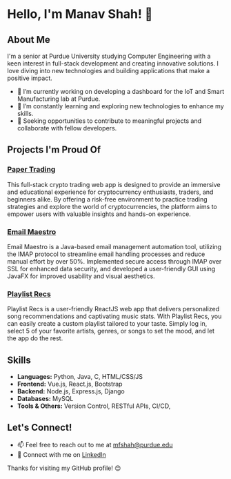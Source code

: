 # Hello, I'm Manav Shah! 👋

## About Me
I'm a senior at Purdue University studying Computer Engineering with a keen interest in full-stack development and creating innovative solutions. I love diving into new technologies and building applications that make a positive impact.

- 🔭 I’m currently working on developing a dashboard for the IoT and Smart Manufacturing lab at Purdue.
- 🌱 I’m constantly learning and exploring new technologies to enhance my skills.
- 💼 Seeking opportunities to contribute to meaningful projects and collaborate with fellow developers.

## Projects I'm Proud Of

### [Paper Trading](https://github.com/manavshah-boop/PaperTrading)
This full-stack crypto trading web app is designed to provide an immersive and educational experience for cryptocurrency enthusiasts, traders, and beginners alike. By offering a risk-free environment to practice trading strategies and explore the world of cryptocurrencies, the platform aims to empower users with valuable insights and hands-on experience.

### [Email Maestro](https://github.com/manavshah-boop/EmailMaestro)
Email Maestro is a Java-based email management automation tool, utilizing the IMAP protocol to streamline email handling processes and reduce manual effort by over 50%.  Implemented secure access through IMAP over SSL for enhanced data security, and developed a user-friendly GUI using JavaFX for improved usability and visual aesthetics.

### [Playlist Recs](link-to-repo)
Playlist Recs is a user-friendly ReactJS web app that delivers personalized song recommendations and captivating music stats. With Playlist Recs, you can easily create a custom playlist tailored to your taste. Simply log in, select 5 of your favorite artists, genres, or songs to set the mood, and let the app do the rest.

## Skills
- **Languages:** Python, Java, C, HTML/CSS/JS 
- **Frontend:** Vue.js, React.js, Bootstrap
- **Backend:** Node.js, Express.js, Django
- **Databases:** MySQL
- **Tools & Others:** Version Control, RESTful APIs, CI/CD, 

## Let's Connect!
- 📫 Feel free to reach out to me at mfshah@purdue.edu
- 🔗 Connect with me on [LinkedIn](https://www.linkedin.com/in/manavshah-1)

Thanks for visiting my GitHub profile! 😊
